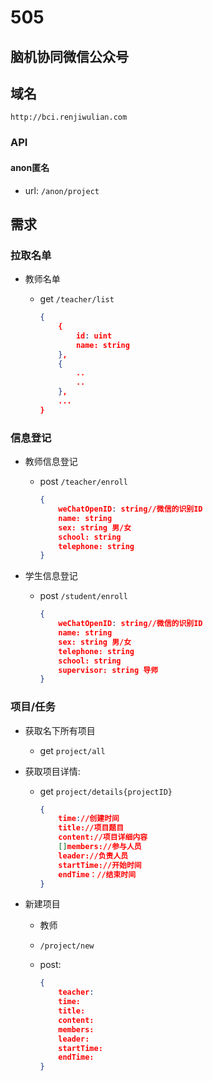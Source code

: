 # 505

## 脑机协同微信公众号

## 域名

`http://bci.renjiwulian.com`

### API

#### anon匿名

- url: `/anon/project`

## 需求

### 拉取名单

- 教师名单
    - get `/teacher/list`

        ```json
        {
            {
                id: uint
                name: string
            },
            {
                ..
                ..
            },
            ...
        }
        ```

### 信息登记

- 教师信息登记
    - post `/teacher/enroll`

        ```json
        {
            weChatOpenID: string//微信的识别ID
            name: string
            sex: string 男/女
            school: string
            telephone: string
        }
        ```

- 学生信息登记
    - post `/student/enroll`

        ```json
        {
            weChatOpenID: string//微信的识别ID
            name: string
            sex: string 男/女
            telephone: string
            school: string
            supervisor: string 导师
        }
        ```

### 项目/任务

- 获取名下所有项目
    - get `project/all`
- 获取项目详情:
    - get `project/details{projectID}`

        ```json
        {
            time://创建时间
            title://项目题目
            content://项目详细内容
            []members://参与人员
            leader://负责人员
            startTime://开始时间
            endTime：//结束时间
        }
        ```

- 新建项目
    - 教师
    - `/project/new`
    - post:

        ```json
        {
            teacher:
            time:
            title:
            content:
            members:
            leader:
            startTime:
            endTime:
        }
        ```